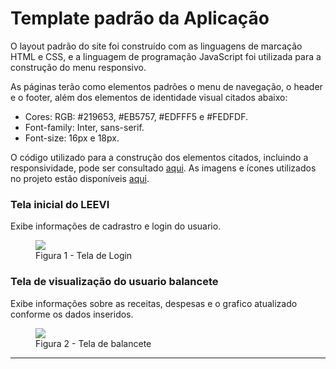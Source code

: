 # Template padrão da Aplicação

O layout padrão do site foi construído com as linguagens de marcação HTML e CSS, e a linguagem de programação JavaScript foi utilizada para a construção do menu responsivo.

As páginas terão como elementos padrões o menu de navegação, o header e o footer, além dos elementos de identidade visual citados abaixo:
<ul>
<li>Cores: RGB: #219653, #EB5757, #EDFFF5 e #FEDFDF.</li>
<li>Font-family: Inter, sans-serif.</li>
<li>Font-size: 16px e 18px.</li>
</ul>
O código utilizado para a construção dos elementos citados, incluindo a responsividade, pode ser consultado <a href="https://github.com/ICEI-PUC-Minas-PMV-ADS/pmv-ads-2024-1-e1-proj-web-t12-gerfin/tree/main/codigo-fonte">aqui</a>. As imagens e ícones utilizados no projeto estão disponíveis <a href="https://github.com/ICEI-PUC-Minas-PMV-ADS/pmv-ads-2024-1-e1-proj-web-t12-gerfin/tree/main/codigo-fonte/images"> aqui</a>.

<h3><b>Tela inicial do LEEVI</b></h3>
<p>Exibe informações de cadrastro e login do usuario.</p>
<figure>
  <img src="https://github.com/ICEI-PUC-Minas-PMV-ADS/pmv-ads-2024-1-e1-proj-web-t12-gerfin/assets/157512224/b271ca32-c1ff-4734-91b7-afddacf5c0b0">
<figcaption> Figura 1 - Tela de Login
</figure> 

<h3><b>Tela de visualização do usuario balancete</b></h3>
<p>Exibe informações sobre as receitas, despesas e o grafico atualizado conforme os dados inseridos.</p>
<figure> 
  <img src="https://github.com/ICEI-PUC-Minas-PMV-ADS/pmv-ads-2024-1-e1-proj-web-t12-gerfin/assets/157512224/23849261-de7c-43f9-b979-f1610c56fb5d" >
   <figcaption>Figura 2 - Tela de balancete      
</figure> 
<hr>

